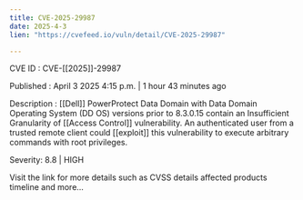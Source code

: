 ```yaml
---
title: CVE-2025-29987
date: 2025-4-3
lien: "https://cvefeed.io/vuln/detail/CVE-2025-29987"

---
```


CVE ID : CVE-[[2025]]-29987

Published :  April 3
2025
4:15 p.m. | 1 hour
43 minutes ago

Description :  [[Dell]] PowerProtect Data Domain with Data Domain Operating System (DD OS) versions prior to 8.3.0.15 contain an Insufficient Granularity of  [[Access Control]] vulnerability. An authenticated user from a trusted remote client could  [[exploit]] this vulnerability to execute arbitrary commands with root privileges.

Severity: 8.8 | HIGH

Visit the link for more details
such as CVSS details
affected products
timeline
and more...
